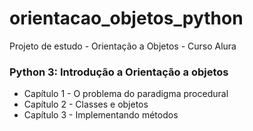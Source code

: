 # orientacao_objetos_python
Projeto de estudo - Orientação a Objetos - Curso Alura

### Python 3: Introdução a Orientação a objetos
* Capítulo 1 - O problema do paradigma procedural
* Capítulo 2 - Classes e objetos
* Capítulo 3 - Implementando métodos

